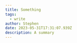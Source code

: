```yaml
---
title: Something
tags:
  - write
author: Stephen
date: 2023-05-31T17:31:07.939Z
description: A﻿ summary
---
```

